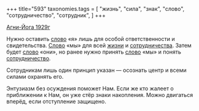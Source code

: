 +++
title="593"
taxonomies.tags = [
 "жизнь",
 "сила",
 "знак",
 "слово",
 "сотрудничество",
 "сотрудник",
]
+++

[Агни-Йога 1929г](/agni/1929)

Нужно оставить [слово](/tags/слово) «я» лишь для особой ответственности и свидетельства. [Слово](/tags/слово) «мы» для всей [жизни](/tags/жизнь) и [сотрудничества](/tags/[сотрудничество](/tags/сотрудничество)). Затем будет [слово](/tags/слово) «они», но ранее нужно принять [слово](/tags/слово) «мы» и понять [сотрудничество](/tags/сотрудничество).   

Сотрудникам лишь один принцип указан — осознать центр и всеми силами охранять его.   

Энтузиазм без осуждения поможет Нам. Если же кто жалеет о приближении к Нам, он уже стёр знаки накопления. Можно двигаться вперёд, если отступление защищено.